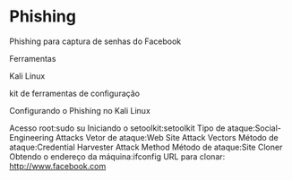 # Phishing
Phishing para captura de senhas do Facebook

Ferramentas

  Kali Linux
  
  kit de ferramentas de configuração
  
Configurando o Phishing no Kali Linux
  
  Acesso root:sudo su
  Iniciando o setoolkit:setoolkit
  Tipo de ataque:Social-Engineering Attacks
  Vetor de ataque:Web Site Attack Vectors
  Método de ataque:Credential Harvester Attack Method 
  Método de ataque:Site Cloner
  Obtendo o endereço da máquina:ifconfig
  URL para clonar: http://www.facebook.com


